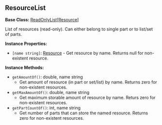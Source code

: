 ## ResourceList

**Base Class:** [ReadOnlyList](../API/ReadOnlyList.1.md)\[[Resource](Resource.md)\]

List of resources (read-only). Can either belong to single part or to list/set of parts.


**Instance Properties:**
- `[name string]`: [Resource](Resource.md) - Get resource by name. Returns null for non-existent resource.

**Instance Methods:**
- `getAmountOf()`: double, name string
  - Get amount of resource (in part or set/list) by name. Returns zero for non-existent resources.
- `getMaxAmountOf()`: double, name string
  - Get maximum storable amount of resource by name. Returs zero for non-existent resources.
- `getPartCountOf()`: int, name string
  - Get number of parts that can store the named resource. Returns zero for non-existent resources.
